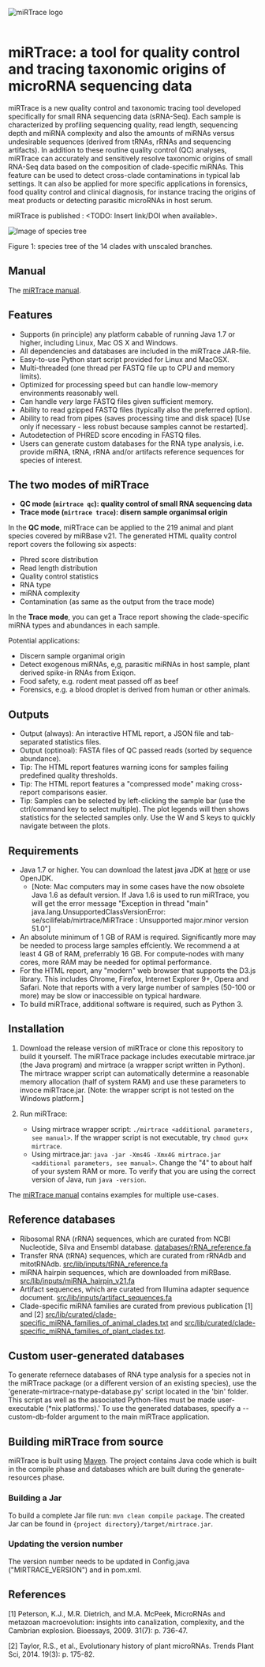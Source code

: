 ![miRTrace logo](images/logo.png)
<br><br>
# miRTrace: a tool for quality control and tracing taxonomic origins of microRNA sequencing data

miRTrace is a new quality control and taxonomic tracing tool developed specifically for small RNA sequencing data (sRNA-Seq). Each sample is characterized by profiling sequencing quality, read length, sequencing depth and miRNA complexity and also the amounts of miRNAs versus undesirable sequences (derived from tRNAs, rRNAs and sequencing artifacts). In addition to these routine quality control (QC) analyses, miRTrace can accurately and sensitively resolve taxonomic origins of small RNA-Seq data based on the composition of clade-specific miRNAs. This feature can be used to detect cross-clade contaminations in typical lab settings. It can also be applied for more specific applications in forensics, food quality control and clinical diagnosis, for instance tracing the origins of meat products or detecting parasitic microRNAs in host serum.

miRTrace is published : <TODO: Insert link/DOI when available>.

![Image of species tree](images/species_tree.png)

Figure 1: species tree of the 14 clades with unscaled branches. 

## Manual
The [miRTrace manual](release-bundle-includes/manual.pdf).

## Features
* Supports (in principle) any platform cabable of running Java 1.7 or higher, including Linux, Mac OS X and Windows.
* All dependencies and databases are included in the miRTrace JAR-file.
* Easy-to-use Python start script provided for Linux and MacOSX.
* Multi-threaded (one thread per FASTQ file up to CPU and memory limits).
* Optimized for processing speed but can handle low-memory environments reasonably well.
* Can handle *very* large FASTQ files given sufficient memory.
* Ability to read gzipped FASTQ files (typically also the preferred option).
* Ability to read from pipes (saves processing time and disk space) [Use only if necessary - less robust because samples cannot be restarted].
* Autodetection of PHRED score encoding in FASTQ files.
* Users can generate custom databases for the RNA type analysis, i.e. provide miRNA, tRNA, rRNA and/or artifacts reference sequences for species of interest.

## The two modes of miRTrace 

* **QC mode (`mirtrace qc`): quality control of small RNA sequencing data**
* **Trace mode (`mirtrace trace`): disern sample organimsal origin**

In the **QC mode**, miRTrace can be applied to the 219 animal and plant species covered by miRBase v21. The generated HTML quality control report covers the following six aspects: 
* Phred score distribution
* Read length distribution
* Quality control statistics
* RNA type
* miRNA complexity
* Contamination (as same as the output from the trace mode)
     
In the **Trace mode**, you can get a Trace report showing the clade-specific miRNA types and abundances in each sample. 

Potential applications:
* Discern sample organimal origin 
* Detect exogenous miRNAs, e,g, parasitic miRNAs in host sample, plant derived spike-in RNAs from Exiqon.
* Food safety, e.g. rodent meat passed off as beef
* Forensics, e.g. a blood droplet is derived from human or other animals. 


## Outputs
* Output (always): An interactive HTML report, a JSON file and tab-separated statistics files.
* Output (optinoal): FASTA files of QC passed reads (sorted by sequence abundance). 
* Tip: The HTML report features warning icons for samples failing predefined quality thresholds.
* Tip: The HTML report features a "compressed mode" making cross-report comparisons easier. 
* Tip: Samples can be selected by left-clicking the sample bar (use the ctrl/command key to select multiple). The plot legends will then shows statistics for the selected samples only. Use the W and S keys to quickly navigate between the plots. 


## Requirements
* Java 1.7 or higher. You can download the latest java JDK at [here](https://www.oracle.com/technetwork/java/javase/downloads/index.html) or use OpenJDK. 
  - [Note: Mac computers may in some cases have the now obsolete Java 1.6 as default version. If Java 1.6 is used to run miRTrace, you will get the error message "Exception in thread "main" java.lang.UnsupportedClassVersionError: se/scilifelab/mirtrace/MiRTrace : Unsupported major.minor version 51.0"]
* An absolute minimum of 1 GB of RAM is required. Significantly more may be needed to process large samples effciently. We recommend a at least 4 GB of RAM, preferrably 16 GB. For compute-nodes with many cores, more RAM may be needed for optimal performance.
* For the HTML report, any "modern" web browser that supports the D3.js library. This includes Chrome, Firefox, Internet Explorer 9+, Opera and Safari. Note that reports with a very large number of samples (50-100 or more) may be slow or inaccessible on typical hardware.
* To build miRTrace, additional software is required, such as Python 3.


## Installation
1. Download the release version of miRTrace or clone this repository to build it yourself.
   The miRTrace package includes executable mirtrace.jar (the Java program) and mirtrace (a wrapper script written in Python). The mirtrace wrapper script can automatically determine a reasonable memory allocation (half of system RAM)  and use these parameters to invoce miRTrace.jar. [Note: the wrapper script is not tested on the Windows platform.]

2. Run miRTrace:
   - Using mirtrace wrapper script: `./mirtrace <additional parameters, see manual>`. If the wrapper script is not executable, try `chmod gu+x mirtrace`.
   - Using mirtrace.jar: `java -jar -Xms4G -Xmx4G mirtrace.jar <additional parameters, see manual>`. Change the "4" to about half of your system RAM or more. To verify that you are using the correct version of Java, run `java -version`.

The [miRTrace manual](release-bundle-includes/manual.pdf) contains examples for multiple use-cases.

## Reference databases
* Ribosomal RNA (rRNA) sequences, which are curated from NCBI Nucleotide, Silva and Ensembl database. [databases/rRNA_reference.fa](src/lib/inputs/rRNA_reference.fa)
* Transfer RNA (tRNA) sequences, which are curated from rRNAdb and mitotRNAdb. [src/lib/inputs/tRNA_reference.fa](src/lib/inputs/tRNA_reference.fa)
* miRNA hairpin sequences, which are downloaded from miRBase. [src/lib/inputs/miRNA_hairpin_v21.fa](src/lib/inputs/miRNA_hairpin_v21.fa)
* Artifact sequences, which are curated from Illumina adapter sequence document. [src/lib/inputs/artifact_sequences.fa](src/lib/inputs/artifact_sequences.fa)
* Clade-specific miRNA families are curated from previous publication [1] and [2] [src/lib/curated/clade-specific_miRNA_families_of_animal_clades.txt](src/lib/curated/clade-specific_miRNA_families_of_animal_clades.txt) and [src/lib/curated/clade-specific_miRNA_families_of_plant_clades.txt](src/lib/curated/clade-specific_miRNA_families_of_plant_clades.txt).


## Custom user-generated databases
To generate refernece databases of RNA type analysis for a species not in the miRTrace package (or a different version of an existing species), use the 'generate-mirtrace-rnatype-database.py' script located in the 'bin' folder.
This script as well as the associated Python-files must be made user-executable (\*nix platforms).'
To use the generated databases, specify a --custom-db-folder argument to the main miRTrace application.


## Building miRTrace from source
miRTrace is built using [Maven](https://maven.apache.org). The project contains Java code which is built in the compile phase and databases which are built during the generate-resources phase.

### Building a Jar
To build a complete Jar file run: `mvn clean compile package`. The created Jar can be found in `{project directory}/target/mirtrace.jar`.

### Updating the version number
The version number needs to be updated in Config.java ("MIRTRACE_VERSION") and in pom.xml.

## References
[1] Peterson, K.J., M.R. Dietrich, and M.A. McPeek, MicroRNAs and metazoan macroevolution: insights into canalization, complexity, and the Cambrian explosion. Bioessays, 2009. 31(7): p. 736-47.

[2] Taylor, R.S., et al., Evolutionary history of plant microRNAs. Trends Plant Sci, 2014. 19(3): p. 175-82.

